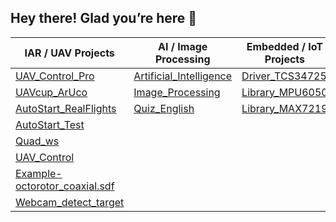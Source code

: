 ## Hey there! Glad you’re here 👋

| IAR / UAV Projects | AI / Image Processing | Embedded / IoT Projects | STM32 / IoT Projects | Fork |
|-------------------|---------------------|------------------------|--------------------|--------------------|
| [UAV_Control_Pro](https://github.com/thanhtnngoc/UAV_Control_Pro) | [Artificial_Intelligence](https://github.com/thanhtnngoc/AI_Artificial_Intelligence) | [Driver_TCS34725](https://github.com/thanhtnngoc/Project_Driver_TCS34725) | [IOT_Modbus_to_Stm32](https://github.com/thanhtnngoc/IOT_Modbus_with_Stm32) | [UAV_Tracking_Stanley](https://github.com/thanhtnngoc/UAV_Tracking_Stanley)|
| [UAVcup_ArUco](https://github.com/thanhtnngoc/UAVcup_ArUco) | [Image_Processing](https://github.com/thanhtnngoc/Image_Processing) | [Library_MPU6050](https://github.com/thanhtnngoc/Library_MPU6050) |[IOT_Uart_to_Stm32](https://github.com/thanhtnngoc/IOT_Uart_with_Stm32)||
| [AutoStart_RealFlights](https://github.com/thanhtnngoc/AutoStart_UAV_RealFlights) | [Quiz_English](https://github.com/thanhtnngoc/Quiz_English) |[Library_MAX7219](https://github.com/thanhtnngoc/Library_MAX7219)  |  |
| [AutoStart_Test](https://github.com/thanhtnngoc/AutoStart_Test) |  |  |  ||
| [Quad_ws](https://github.com/thanhtnngoc/Quad_Ws) |  |  |  ||
| [UAV_Control](https://github.com/thanhtnngoc/UAV_Control) |  |  |  ||
| [Example-octorotor_coaxial.sdf](https://github.com/thanhtnngoc/Example-octorotor_coaxial.sdf) |  |  |  ||
| [Webcam_detect_target](https://github.com/thanhtnngoc/Webcam_detect_target) |  |  |  ||
